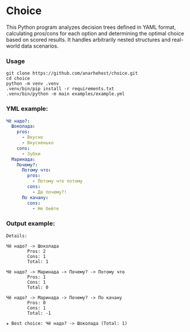# Choice

This Python program analyzes decision trees defined in YAML format, calculating pros/cons for each option and determining the optimal choice based on scored results.
It handles arbitrarily nested structures and real-world data scenarios.

### Usage

```shell
git clone https://github.com/anarhehest/choice.git
cd choice
python -m venv .venv
.venv/bin/pip install -r requirements.txt
.venv/bin/python -m main examples/example.yml
```

### YML example:
```yaml
Чё надо?:
  Шоколада:
    pros:
      - Вкусно
      - Вкусненько
    cons:
      - Зубки
  Маринада:
    Почему?:
      Потому что:
        pros:
          - Потому что потому
        cons:
          - Да почему?!
      По качану:
        cons:
          - Не бейте
```

### Output example:
```plain
Details:

Чё надо? -> Шоколада
        Pros: 2
        Cons: 1
        Total: 1

Чё надо? -> Маринада -> Почему? -> Потому что
        Pros: 1
        Cons: 1
        Total: 0

Чё надо? -> Маринада -> Почему? -> По качану
        Pros: 0
        Cons: 1
        Total: -1

★ Best choice: Чё надо? -> Шоколада (Total: 1)
```